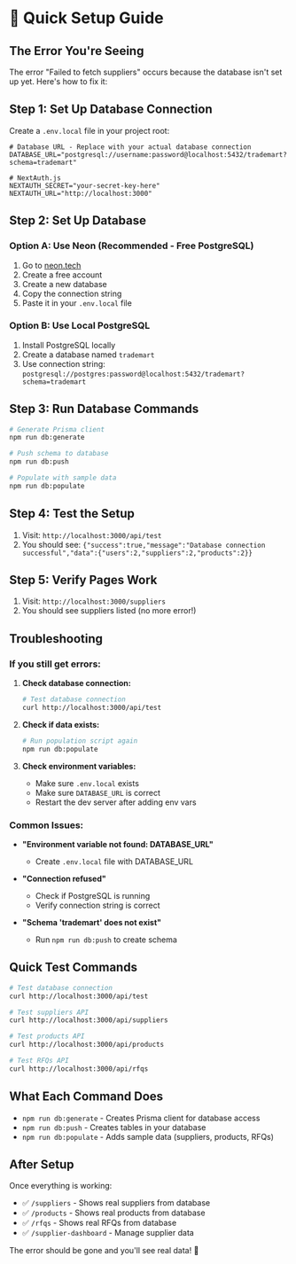 # 🚀 Quick Setup Guide

## The Error You're Seeing

The error "Failed to fetch suppliers" occurs because the database isn't set up yet. Here's how to fix it:

## Step 1: Set Up Database Connection

Create a `.env.local` file in your project root:

```env
# Database URL - Replace with your actual database connection
DATABASE_URL="postgresql://username:password@localhost:5432/trademart?schema=trademart"

# NextAuth.js
NEXTAUTH_SECRET="your-secret-key-here"
NEXTAUTH_URL="http://localhost:3000"
```

## Step 2: Set Up Database

### Option A: Use Neon (Recommended - Free PostgreSQL)
1. Go to [neon.tech](https://neon.tech)
2. Create a free account
3. Create a new database
4. Copy the connection string
5. Paste it in your `.env.local` file

### Option B: Use Local PostgreSQL
1. Install PostgreSQL locally
2. Create a database named `trademart`
3. Use connection string: `postgresql://postgres:password@localhost:5432/trademart?schema=trademart`

## Step 3: Run Database Commands

```bash
# Generate Prisma client
npm run db:generate

# Push schema to database
npm run db:push

# Populate with sample data
npm run db:populate
```

## Step 4: Test the Setup

1. Visit: `http://localhost:3000/api/test`
2. You should see: `{"success":true,"message":"Database connection successful","data":{"users":2,"suppliers":2,"products":2}}`

## Step 5: Verify Pages Work

1. Visit: `http://localhost:3000/suppliers`
2. You should see suppliers listed (no more error!)

## Troubleshooting

### If you still get errors:

1. **Check database connection:**
   ```bash
   # Test database connection
   curl http://localhost:3000/api/test
   ```

2. **Check if data exists:**
   ```bash
   # Run population script again
   npm run db:populate
   ```

3. **Check environment variables:**
   - Make sure `.env.local` exists
   - Make sure `DATABASE_URL` is correct
   - Restart the dev server after adding env vars

### Common Issues:

- **"Environment variable not found: DATABASE_URL"**
  - Create `.env.local` file with DATABASE_URL

- **"Connection refused"**
  - Check if PostgreSQL is running
  - Verify connection string is correct

- **"Schema 'trademart' does not exist"**
  - Run `npm run db:push` to create schema

## Quick Test Commands

```bash
# Test database connection
curl http://localhost:3000/api/test

# Test suppliers API
curl http://localhost:3000/api/suppliers

# Test products API  
curl http://localhost:3000/api/products

# Test RFQs API
curl http://localhost:3000/api/rfqs
```

## What Each Command Does

- `npm run db:generate` - Creates Prisma client for database access
- `npm run db:push` - Creates tables in your database
- `npm run db:populate` - Adds sample data (suppliers, products, RFQs)

## After Setup

Once everything is working:
- ✅ `/suppliers` - Shows real suppliers from database
- ✅ `/products` - Shows real products from database  
- ✅ `/rfqs` - Shows real RFQs from database
- ✅ `/supplier-dashboard` - Manage supplier data

The error should be gone and you'll see real data! 🎉
